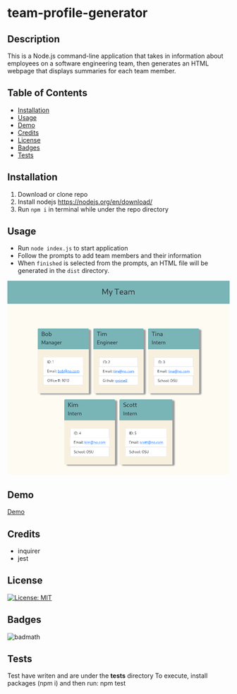 # team-profile-generator

## Description

This is a Node.js command-line application that takes in information about employees on a software engineering team, then generates an HTML webpage that displays summaries for each team member.

## Table of Contents

- [Installation](#installation)
- [Usage](#usage)
- [Demo](#demo)
- [Credits](#credits)
- [License](#license)
- [Badges](#badges)
- [Tests](#tests)


## Installation

1) Download or clone repo
2) Install nodejs https://nodejs.org/en/download/
3) Run `npm i` in terminal while under the repo directory 

## Usage

* Run `node index.js` to start application
* Follow the prompts to add team members and their information
* When `finished` is selected from the prompts, an HTML file will be generated in the `dist` directory.


![screenshot](./assets/screenshot.png)


## Demo
[Demo](https://drive.google.com/file/d/14WOKgPtKrJIgtsavyuAgGH_wHegE-0i2/view?usp=sharing)


## Credits

* inquirer
* jest

## License

[![License: MIT](https://img.shields.io/badge/License-MIT-yellow.svg)](https://opensource.org/licenses/MIT)


## Badges

![badmath](https://img.shields.io/github/languages/top/lernantino/badmath)


## Tests

Test have writen and are under the __tests__ directory
To execute, install packages (npm i) and then run: npm test  